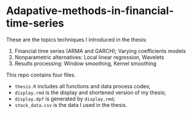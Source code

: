 # Adapative-methods-in-financial-time-series

These are the topics techniques I introduced in the thesis:
1. Financial time series (ARMA and GARCH); Varying coefficients models
2. Nonparametric alternatives: Local linear regression, Wavelets 
3. Results processing: Window smoothing, Kernel smoothing

This repo contains four files.
* `thesis.R` includes all functions and data process codes;
* `display.rmd` is the display and shortened version of my thesis;
* `display.dpf` is generated by `display.rmd`;
* `stock_data.csv` is the data I used in the thesis.


